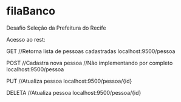 # filaBanco
Desafio Seleção da Prefeitura do Recife

Acesso ao rest: 

GET
//Retorna lista de pessoas cadastradas
localhost:9500/pessoa


POST
//Cadastra nova pessoa 
//Não implementando por completo
localhost:9500/pessoa


PUT
//Atualiza pessoa
localhost:9500/pessoa/{id}


DELETA
//Atualiza pessoa
localhost:9500/pessoa/{id}


